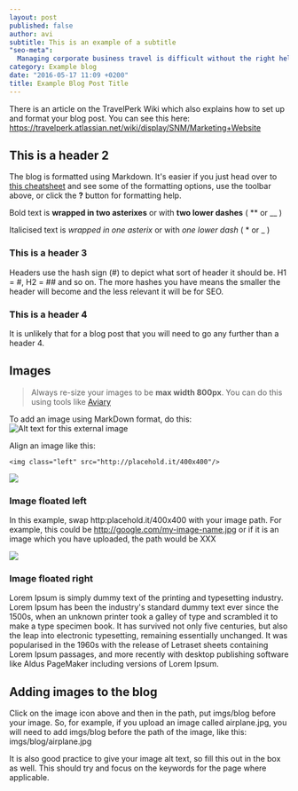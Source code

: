 ```yaml
---
layout: post
published: false
author: avi
subtitle: This is an example of a subtitle
"seo-meta": 
  Managing corporate business travel is difficult without the right help. Systemizing travel management can make it easier: here are 4 ways how.
category: Example blog
date: "2016-05-17 11:09 +0200"
title: Example Blog Post Title
---
```


There is an article on the TravelPerk Wiki which also explains how to set up and format your blog post. You can see this here: https://travelperk.atlassian.net/wiki/display/SNM/Marketing+Website

## This is a header 2
The blog is formatted using Markdown. It's easier if you just head over to [this cheatsheet](https://github.com/adam-p/markdown-here/wiki/Markdown-Cheatsheet) and see some of the formatting options, use the toolbar above, or click the **?** button for formatting help.

Bold text is **wrapped in two asterixes** or with __two lower dashes__ ( ** or __ )

Italicised text is *wrapped in one asterix* or with _one lower dash_ ( * or _ )

### This is a header 3
Headers use the hash sign (#) to depict what sort of header it should be. H1 = #, H2 = ## and so on. The more hashes you have means the smaller the header will become and the less relevant it will be for SEO. 

### This is a header 4
It is unlikely that for a blog post that you will need to go any further than a header 4.

## Images

> Always re-size your images to be **max width 800px**. You can do this using tools like [Aviary](http://www.aviary.com) 

To add an image using MarkDown format, do this:
![Alt text for this external image](http://placehold.it/800x400)

Align an image like this:

`<img class="left" src="http://placehold.it/400x400"/>`

<img class="left" src="http://placehold.it/400x400"/>

### Image floated left
 
In this example, swap http:placehold.it/400x400 with your image path. For example, this could be http://google.com/my-image-name.jpg or if it is an image which you have uploaded, the path would be XXX

<img class="right" src="http://placehold.it/400x400"/>

### Image floated right
Lorem Ipsum is simply dummy text of the printing and typesetting industry. Lorem Ipsum has been the industry's standard dummy text ever since the 1500s, when an unknown printer took a galley of type and scrambled it to make a type specimen book. It has survived not only five centuries, but also the leap into electronic typesetting, remaining essentially unchanged. It was popularised in the 1960s with the release of Letraset sheets containing Lorem Ipsum passages, and more recently with desktop publishing software like Aldus PageMaker including versions of Lorem Ipsum.

## Adding images to the blog
Click on the image icon above and then in the path, put imgs/blog before your image. So, for example, if you upload an image called airplane.jpg, you will need to add imgs/blog before the path of the image, like this: imgs/blog/airplane.jpg

It is also good practice to give your image alt text, so fill this out in the box as well. This should try and focus on the keywords for the page where applicable.
